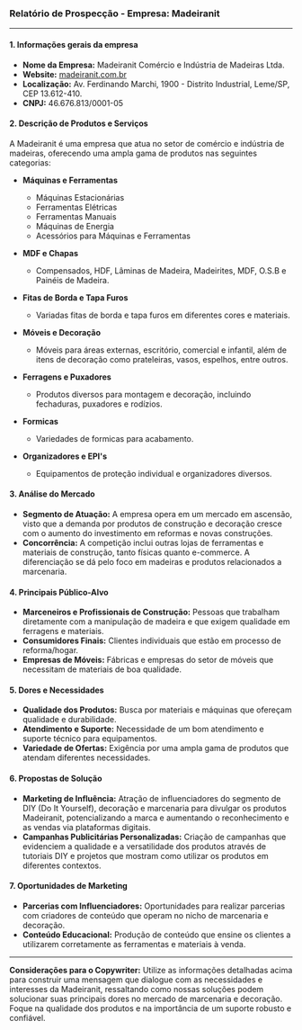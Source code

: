 ### Relatório de Prospecção - Empresa: Madeiranit

---

#### **1. Informações gerais da empresa**
- **Nome da Empresa:** Madeiranit Comércio e Indústria de Madeiras Ltda.
- **Website:** [madeiranit.com.br](http://www.madeiranit.com.br)
- **Localização:** Av. Ferdinando Marchi, 1900 - Distrito Industrial, Leme/SP, CEP 13.612-410.
- **CNPJ:** 46.676.813/0001-05

#### **2. Descrição de Produtos e Serviços**
A Madeiranit é uma empresa que atua no setor de comércio e indústria de madeiras, oferecendo uma ampla gama de produtos nas seguintes categorias:

- **Máquinas e Ferramentas** 
  - Máquinas Estacionárias
  - Ferramentas Elétricas
  - Ferramentas Manuais
  - Máquinas de Energia
  - Acessórios para Máquinas e Ferramentas

- **MDF e Chapas**
  - Compensados, HDF, Lâminas de Madeira, Madeirites, MDF, O.S.B e Painéis de Madeira.

- **Fitas de Borda e Tapa Furos**
  - Variadas fitas de borda e tapa furos em diferentes cores e materiais.

- **Móveis e Decoração**
  - Móveis para áreas externas, escritório, comercial e infantil, além de itens de decoração como prateleiras, vasos, espelhos, entre outros.

- **Ferragens e Puxadores**
  - Produtos diversos para montagem e decoração, incluindo fechaduras, puxadores e rodízios.

- **Formicas**
  - Variedades de formicas para acabamento.

- **Organizadores e EPI's**
  - Equipamentos de proteção individual e organizadores diversos.

#### **3. Análise do Mercado**
- **Segmento de Atuação:** A empresa opera em um mercado em ascensão, visto que a demanda por produtos de construção e decoração cresce com o aumento do investimento em reformas e novas construções.
- **Concorrência:** A competição inclui outras lojas de ferramentas e materiais de construção, tanto físicas quanto e-commerce. A diferenciação se dá pelo foco em madeiras e produtos relacionados a marcenaria.

#### **4. Principais Público-Alvo**
- **Marceneiros e Profissionais de Construção:** Pessoas que trabalham diretamente com a manipulação de madeira e que exigem qualidade em ferragens e materiais.
- **Consumidores Finais:** Clientes individuais que estão em processo de reforma/hogar.
- **Empresas de Móveis:** Fábricas e empresas do setor de móveis que necessitam de materiais de boa qualidade.

#### **5. Dores e Necessidades**
- **Qualidade dos Produtos:** Busca por materiais e máquinas que ofereçam qualidade e durabilidade.
- **Atendimento e Suporte:** Necessidade de um bom atendimento e suporte técnico para equipamentos.
- **Variedade de Ofertas:** Exigência por uma ampla gama de produtos que atendam diferentes necessidades.

#### **6. Propostas de Solução**
- **Marketing de Influência:** Atração de influenciadores do segmento de DIY (Do It Yourself), decoração e marcenaria para divulgar os produtos Madeiranit, potencializando a marca e aumentando o reconhecimento e as vendas via plataformas digitais.
- **Campanhas Publicitárias Personalizadas:** Criação de campanhas que evidenciem a qualidade e a versatilidade dos produtos através de tutoriais DIY e projetos que mostram como utilizar os produtos em diferentes contextos.

#### **7. Oportunidades de Marketing**
- **Parcerias com Influenciadores:** Oportunidades para realizar parcerias com criadores de conteúdo que operam no nicho de marcenaria e decoração.
- **Conteúdo Educacional:** Produção de conteúdo que ensine os clientes a utilizarem corretamente as ferramentas e materiais à venda.

---

**Considerações para o Copywriter:**
Utilize as informações detalhadas acima para construir uma mensagem que dialogue com as necessidades e interesses da Madeiranit, ressaltando como nossas soluções podem solucionar suas principais dores no mercado de marcenaria e decoração. Foque na qualidade dos produtos e na importância de um suporte robusto e confiável.